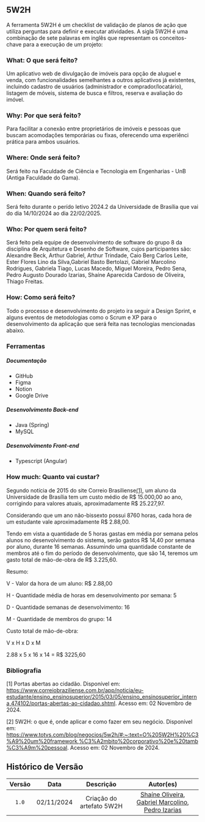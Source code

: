 ## 5W2H

A ferramenta 5W2H é um checklist de validação de planos de ação que utiliza perguntas para definir e executar atividades. A sigla 5W2H é uma combinação de sete palavras em inglês que representam os conceitos-chave para a execução de um projeto:

### What: O que será feito?

Um aplicativo web de divulgação de imóveis para opção de aluguel e venda, com funcionalidades semelhantes a outros aplicativos já existentes, incluindo cadastro de usuários (administrador e comprador/locatário), listagem de móveis, sistema de busca e filtros, reserva e avaliação do imóvel.

### Why: Por que será feito?

Para facilitar a conexão entre proprietários de imóveis e pessoas que buscam acomodações temporárias ou fixas, oferecendo uma experiênci prática para ambos usuários.

### Where: Onde será feito?

Será feito na Faculdade de Ciência e Tecnologia em Engenharias - UnB (Antiga Faculdade do Gama).

### When: Quando será feito?

Será feito durante o perído letivo 2024.2 da Universidade de Brasília que vai do dia 14/10/2024 ao dia 22/02/2025.

### Who: Por quem será feito?

Será feito pela equipe de desenvolvimento de software do grupo 8 da disciplina de Arquitetura e Desenho de Software, cujos participantes são: Alexandre Beck, Arthur Gabriel, Arthur Trindade, Caio Berg Carlos Leite, Ester Flores Lino da Silva,Gabriel Basto Bertolazi, Gabriel Marcolino Rodrigues, Gabriela Tiago, Lucas Macedo, Miguel Moreira, Pedro Sena, Pedro Augusto Dourado Izarias, Shaíne Aparecida Cardoso de Oliveira, Thiago Freitas.

### How: Como será feito?

Todo o processo e desenvolvimento do projeto ira seguir a Design Sprint, e alguns eventos de metodologias como o Scrum e XP para o desenvolvimento da aplicação que será feita nas tecnologias mencionadas abaixo.

### Ferramentas

##### Documentação

- GitHub
- Figma
- Notion
- Google Drive

##### Desenvolvimento Back-end

- Java (Spring)
- MySQL

##### Desenvolvimento Front-end

- Typescript (Angular)

### How much: Quanto vai custar?

Segundo notícia de 2015 do site Correio Brasiliense[(1)](#bibliografia), um aluno da Universidade de Brasília tem um custo médio de R$ 15.000,00 ao ano, corrigindo para valores atuais, aproximadamente R$ 25.227,97.

Considerando que um ano não-bissexto possui 8760 horas, cada hora de um estudante vale aproximadamente R$ 2.88,00.

Tendo em vista a quantidade de 5 horas gastas em média por semana pelos alunos no desenvolvimento do sistema, serão gastos R$ 14,40 por semana por aluno, durante 16 semanas. Assumindo uma quantidade constante de membros até o fim do período de desenvolvimento, que são 14, teremos um gasto total de mão-de-obra de R$ 3.225,60.

Resumo:

V - Valor da hora de um aluno: R$ 2.88,00

H - Quantidade média de horas em desenvolvimento por semana: 5

D - Quantidade semanas de desenvolvimento: 16

M - Quantidade de membros do grupo: 14

Custo total de mão-de-obra:

V x H x D x M

2.88 x 5 x 16 x 14 = R$ 3225,60


### Bibliografia

[1] Portas abertas ao cidadão. Disponível em: https://www.correiobraziliense.com.br/app/noticia/eu-estudante/ensino_ensinosuperior/2015/03/05/ensino_ensinosuperior_interna,474102/portas-abertas-ao-cidadao.shtml. Acesso em: 02 Novembro de 2024.

[2] 5W2H: o que é, onde aplicar e como fazer em seu negócio. Disponível em: https://www.totvs.com/blog/negocios/5w2h/#:~:text=O%205W2H%20%C3%A9%20um%20framework,%C3%A2mbito%20corporativo%20e%20tamb%C3%A9m%20pessoal. Acesso em: 02 Novembro de 2024.

## Histórico de Versão

| Versão |    Data    |      Descrição      |                                                                                              Autor(es)                                                                                               |
| :----: | :--------: | :-----------------: | :--------------------------------------------------------------------------------------------------------------------------------------------------------------------------------------------------: |
| `1.0`  | 02/11/2024 | Criação do artefato 5W2H | [Shaíne Oliveira](https://github.com/ShaineOliveira), [Gabriel Marcolino](https://github.com/GabrielMR360), [Pedro Izarias](https://github.com/Izarias) |
